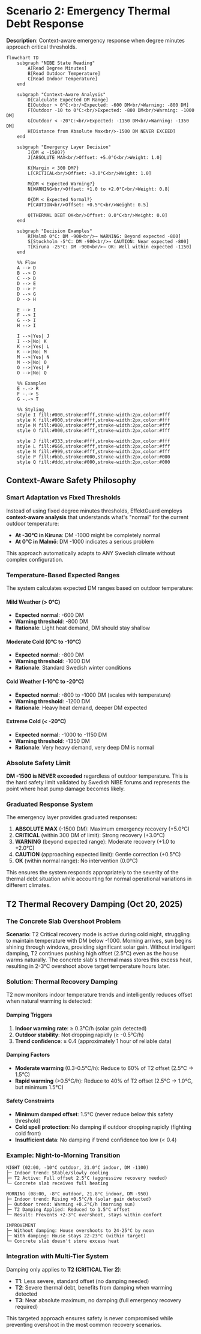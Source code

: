 # Scenario 2: Emergency Thermal Debt Response

**Description**: Context-aware emergency response when degree minutes approach critical thresholds.

```mermaid
flowchart TD
    subgraph "NIBE State Reading"
        A[Read Degree Minutes]
        B[Read Outdoor Temperature]
        C[Read Indoor Temperature]
    end

    subgraph "Context-Aware Analysis"
        D[Calculate Expected DM Range]
        E[Outdoor > 0°C:<br/>Expected: -600 DM<br/>Warning: -800 DM]
        F[Outdoor -10 to 0°C:<br/>Expected: -800 DM<br/>Warning: -1000 DM]
        G[Outdoor < -20°C:<br/>Expected: -1150 DM<br/>Warning: -1350 DM]
        H[Distance from Absolute Max<br/>-1500 DM NEVER EXCEED]
    end

    subgraph "Emergency Layer Decision"
        I{DM ≤ -1500?}
        J[ABSOLUTE MAX<br/>Offset: +5.0°C<br/>Weight: 1.0]
        
        K{Margin < 300 DM?}
        L[CRITICAL<br/>Offset: +3.0°C<br/>Weight: 1.0]
        
        M{DM < Expected Warning?}
        N[WARNING<br/>Offset: +1.0 to +2.0°C<br/>Weight: 0.8]
        
        O{DM < Expected Normal?}
        P[CAUTION<br/>Offset: +0.5°C<br/>Weight: 0.5]
        
        Q[THERMAL DEBT OK<br/>Offset: 0.0°C<br/>Weight: 0.0]
    end

    subgraph "Decision Examples"
        R[Malmö 0°C: DM -900<br/>→ WARNING: Beyond expected -800]
        S[Stockholm -5°C: DM -900<br/>→ CAUTION: Near expected -800]  
        T[Kiruna -25°C: DM -900<br/>→ OK: Well within expected -1150]
    end

    %% Flow
    A --> D
    B --> D
    C --> D
    D --> E
    D --> F
    D --> G
    D --> H
    
    E --> I
    F --> I
    G --> I
    H --> I
    
    I -->|Yes| J
    I -->|No| K
    K -->|Yes| L
    K -->|No| M
    M -->|Yes| N
    M -->|No| O
    O -->|Yes| P
    O -->|No| Q

    %% Examples
    E -.-> R
    F -.-> S
    G -.-> T

    %% Styling
    style I fill:#000,stroke:#fff,stroke-width:2px,color:#fff
    style K fill:#000,stroke:#fff,stroke-width:2px,color:#fff
    style M fill:#000,stroke:#fff,stroke-width:2px,color:#fff
    style O fill:#000,stroke:#fff,stroke-width:2px,color:#fff
    
    style J fill:#333,stroke:#fff,stroke-width:2px,color:#fff
    style L fill:#666,stroke:#fff,stroke-width:2px,color:#fff
    style N fill:#999,stroke:#fff,stroke-width:2px,color:#fff
    style P fill:#bbb,stroke:#000,stroke-width:2px,color:#000
    style Q fill:#ddd,stroke:#000,stroke-width:2px,color:#000
```

## Context-Aware Safety Philosophy

### Smart Adaptation vs Fixed Thresholds

Instead of using fixed degree minutes thresholds, EffektGuard employs **context-aware analysis** that understands what's "normal" for the current outdoor temperature:

- **At -30°C in Kiruna**: DM -1000 might be completely normal
- **At 0°C in Malmö**: DM -1000 indicates a serious problem

This approach automatically adapts to ANY Swedish climate without complex configuration.

### Temperature-Based Expected Ranges

The system calculates expected DM ranges based on outdoor temperature:

#### Mild Weather (> 0°C)
- **Expected normal**: -600 DM
- **Warning threshold**: -800 DM
- **Rationale**: Light heat demand, DM should stay shallow

#### Moderate Cold (0°C to -10°C)
- **Expected normal**: -800 DM
- **Warning threshold**: -1000 DM
- **Rationale**: Standard Swedish winter conditions

#### Cold Weather (-10°C to -20°C)
- **Expected normal**: -800 to -1000 DM (scales with temperature)
- **Warning threshold**: -1200 DM
- **Rationale**: Heavy heat demand, deeper DM expected

#### Extreme Cold (< -20°C)
- **Expected normal**: -1000 to -1150 DM
- **Warning threshold**: -1350 DM
- **Rationale**: Very heavy demand, very deep DM is normal

### Absolute Safety Limit

**DM -1500 is NEVER exceeded** regardless of outdoor temperature. This is the hard safety limit validated by Swedish NIBE forums and represents the point where heat pump damage becomes likely.

### Graduated Response System

The emergency layer provides graduated responses:

1. **ABSOLUTE MAX** (-1500 DM): Maximum emergency recovery (+5.0°C)
2. **CRITICAL** (within 300 DM of limit): Strong recovery (+3.0°C)
3. **WARNING** (beyond expected range): Moderate recovery (+1.0 to +2.0°C)
4. **CAUTION** (approaching expected limit): Gentle correction (+0.5°C)
5. **OK** (within normal range): No intervention (0.0°C)

This ensures the system responds appropriately to the severity of the thermal debt situation while accounting for normal operational variations in different climates.

## T2 Thermal Recovery Damping (Oct 20, 2025)

### The Concrete Slab Overshoot Problem

**Scenario**: T2 Critical recovery mode is active during cold night, struggling to maintain temperature with DM below -1000. Morning arrives, sun begins shining through windows, providing significant solar gain. Without intelligent damping, T2 continues pushing high offset (2.5°C) even as the house warms naturally. The concrete slab's thermal mass stores this excess heat, resulting in 2-3°C overshoot above target temperature hours later.

### Solution: Thermal Recovery Damping

T2 now monitors indoor temperature trends and intelligently reduces offset when natural warming is detected:

#### Damping Triggers
1. **Indoor warming rate**: ≥ 0.3°C/h (solar gain detected)
2. **Outdoor stability**: Not dropping rapidly (≥ -0.5°C/h)
3. **Trend confidence**: ≥ 0.4 (approximately 1 hour of reliable data)

#### Damping Factors
- **Moderate warming** (0.3-0.5°C/h): Reduce to 60% of T2 offset (2.5°C → 1.5°C)
- **Rapid warming** (>0.5°C/h): Reduce to 40% of T2 offset (2.5°C → 1.0°C, but minimum 1.5°C)

#### Safety Constraints
- **Minimum damped offset**: 1.5°C (never reduce below this safety threshold)
- **Cold spell protection**: No damping if outdoor dropping rapidly (fighting cold front)
- **Insufficient data**: No damping if trend confidence too low (< 0.4)

### Example: Night-to-Morning Transition

```
NIGHT (02:00, -10°C outdoor, 21.0°C indoor, DM -1100)
├─ Indoor trend: Stable/slowly cooling
├─ T2 Active: Full offset 2.5°C (aggressive recovery needed)
└─ Concrete slab receives full heating

MORNING (08:00, -8°C outdoor, 21.8°C indoor, DM -950)
├─ Indoor trend: Rising +0.5°C/h (solar gain detected)
├─ Outdoor trend: Warming +0.2°C/h (morning sun)
├─ T2 Damping Applied: Reduced to 1.5°C offset
└─ Result: Prevents +2-3°C overshoot, stays within comfort

IMPROVEMENT
├─ Without damping: House overshoots to 24-25°C by noon
├─ With damping: House stays 22-23°C (within target)
└─ Concrete slab doesn't store excess heat
```

### Integration with Multi-Tier System

Damping only applies to **T2 (CRITICAL Tier 2)**:
- **T1**: Less severe, standard offset (no damping needed)
- **T2**: Severe thermal debt, benefits from damping when warming detected
- **T3**: Near absolute maximum, no damping (full emergency recovery required)

This targeted approach ensures safety is never compromised while preventing overshoot in the most common recovery scenarios.